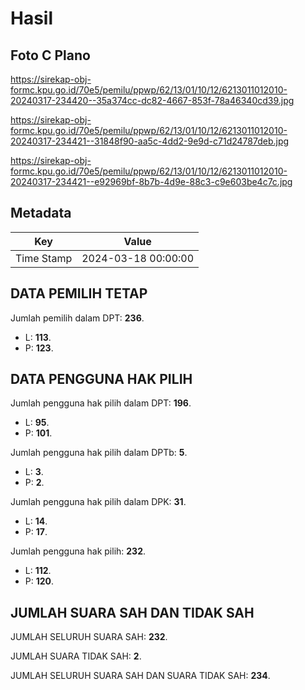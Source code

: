# Hasil

## Foto C Plano

https://sirekap-obj-formc.kpu.go.id/70e5/pemilu/ppwp/62/13/01/10/12/6213011012010-20240317-234420--35a374cc-dc82-4667-853f-78a46340cd39.jpg

https://sirekap-obj-formc.kpu.go.id/70e5/pemilu/ppwp/62/13/01/10/12/6213011012010-20240317-234421--31848f90-aa5c-4dd2-9e9d-c71d24787deb.jpg

https://sirekap-obj-formc.kpu.go.id/70e5/pemilu/ppwp/62/13/01/10/12/6213011012010-20240317-234421--e92969bf-8b7b-4d9e-88c3-c9e603be4c7c.jpg


## Metadata

| Key        | Value               |
| ---------- | ------------------- |
| Time Stamp | 2024-03-18 00:00:00 |


## DATA PEMILIH TETAP

Jumlah pemilih dalam DPT: **236**.
 * L: **113**.
 * P: **123**.

## DATA PENGGUNA HAK PILIH

Jumlah pengguna hak pilih dalam DPT: **196**.
 * L: **95**.
 * P: **101**.

Jumlah pengguna hak pilih dalam DPTb: **5**.
 * L: **3**.
 * P: **2**.

Jumlah pengguna hak pilih dalam DPK: **31**.
 * L: **14**.
 * P: **17**.

Jumlah pengguna hak pilih: **232**.
 * L: **112**.
 * P: **120**.

## JUMLAH SUARA SAH DAN TIDAK SAH

JUMLAH SELURUH SUARA SAH: **232**.

JUMLAH SUARA TIDAK SAH: **2**.

JUMLAH SELURUH SUARA SAH DAN SUARA TIDAK SAH: **234**.


